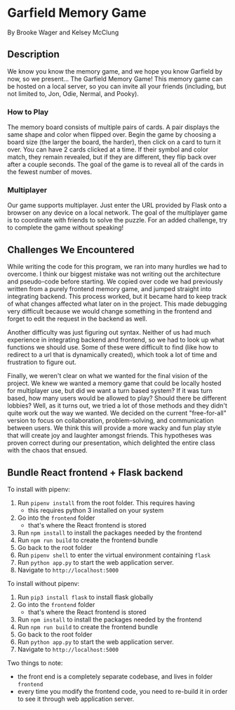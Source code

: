 # Garfield Memory Game

By Brooke Wager and Kelsey McClung

## Description

We know you know the memory game, and we hope you know Garfield by now, so we
present... The Garfield Memory Game! This memory game can be hosted on a local
server, so you can invite all your friends (including, but not limited to, Jon,
Odie, Nermal, and Pooky).

### How to Play

The memory board consists of multiple pairs of cards. A pair displays the same
shape and color when flipped over. Begin the game by choosing a board size (the
larger the board, the harder), then click on a card to turn it over. You can
have 2 cards clicked at a time. If their symbol and color match, they remain
revealed, but if they are different, they flip back over after a couple seconds.
The goal of the game is to reveal all of the cards in the fewest number of
moves.

### Multiplayer

Our game supports multiplayer. Just enter the URL provided by Flask onto a
browser on any device on a local network. The goal of the multiplayer game is to
coordinate with friends to solve the puzzle. For an added challenge, try to
complete the game without speaking!

## Challenges We Encountered

While writing the code for this program, we ran into many hurdles we had to
overcome. I think our biggest mistake was not writing out the architecture and
pseudo-code before starting. We copied over code we had previously written from
a purely frontend memory game, and jumped straight into integrating backend.
This process worked, but it became hard to keep track of what changes affected
what later on in the project. This made debugging very difficult because we
would change something in the frontend and forget to edit the request in the
backend as well.

Another difficulty was just figuring out syntax. Neither of us had much
experience in integrating backend and frontend, so we had to look up what
functions we should use. Some of these were difficult to find (like how to
redirect to a url that is dynamically created), which took a lot of time and
frustration to figure out.

Finally, we weren't clear on what we wanted for the final vision of the project.
We knew we wanted a memory game that could be locally hosted for multiplayer
use, but did we want a turn based system? If it was turn based, how many users
would be allowed to play? Should there be different lobbies? Well, as it turns
out, we tried a lot of those methods and they didn't quite work out the way we
wanted. We decided on the current "free-for-all" version to focus on
collaboration, problem-solving, and communication between users. We think this
will provide a more wacky and fun play style that will create joy and laughter
amongst friends. This hypotheses was proven correct during our presentation,
which delighted the entire class with the chaos that ensued.

## Bundle React frontend + Flask backend

To install with pipenv:

1. Run `pipenv install` from the root folder. This requires having
   - this requires python 3 installed on your system
2. Go into the `frontend` folder
   - that's where the React frontend is stored
3. Run `npm install` to install the packages needed by the frontend
4. Run `npm run build` to create the frontend bundle
5. Go back to the root folder
6. Run `pipenv shell` to enter the virtual environment containing `flask`
7. Run `python app.py` to start the web application server.
8. Navigate to `http://localhost:5000`

To install without pipenv:

1. Run `pip3 install flask` to install flask globally
2. Go into the `frontend` folder
   - that's where the React frontend is stored
3. Run `npm install` to install the packages needed by the frontend
4. Run `npm run build` to create the frontend bundle
5. Go back to the root folder
6. Run `python app.py` to start the web application server.
7. Navigate to `http://localhost:5000`

Two things to note:

- the front end is a completely separate codebase, and lives in folder
  `frontend`
- every time you modify the frontend code, you need to re-build it in order to
  see it through web application server.
